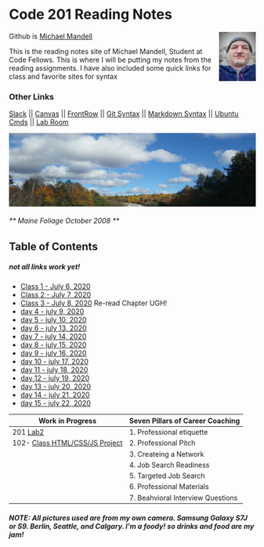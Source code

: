 # Code 201 Reading Notes

 Github is [Michael Mandell](https://github.com/DaddyBearSEA)  <img src="images/Headshot.jpg" height="100px" width="75px" align="right">

This is the reading notes site of Michael Mandell, Student at Code Fellows. This is where I will be putting my notes from the reading assignments.  I have also included some quick links for class and favorite sites for syntax

### Other Links
[Slack](https://app.slack.com/client/T039KG69K/D01419MJVAB/thread/C039KG6A1-1591124619.046600) ||  [Canvas](https://canvas.instructure.com/) ||
[FrontRow](https://frontrowviews.com/Home/Event/ProviderDetails/5a83c3f209310b1d68d45c46) || 
[Git Syntax](git.md) || [Markdown Syntax](https://www.markdownguide.org/cheat-sheet/) || [Ubuntu Cmds](https://medium.com/@vanshvarshney_/20-basic-ubuntu-commands-and-terminal-shortcuts-every-beginner-must-know-92c131fb4c2c) || [Lab Room](https://codefellows-lab.herokuapp.com/)

<img src="images/mainefoliage.jpg"  align="center" height="150px" width="750
50px">


###### ** Maine Foliage October 2008 **

## Table of Contents  
  
##### not all links work yet!

- [Class 1 - July 6, 2020](class-01.md) 
- [Class 2 - July 7, 2020](class-02.md)
- [Class 3 - July 8, 2020](8jul2020.md) Re-read Chapter UGH!
- [day 4 - july 9, 2020](9july2020.md)
- [day 5 - july 10, 2020](10jul2020.md)
- [day 6 - july 13, 2020](13jul2020.md)
- [day 7 - july 14, 2020](14jul2020.md)
- [day 8 - july 15, 2020](15jul2020.md)
- [day 9 - july 16, 2020](16jul2020.md)
- [day 10 - july 17, 2020](17jul2020.md)
- [day 11 - july 18, 2020](28jul2020.md)
- [day 12 - july 19, 2020](19jul2020.md)
- [day 13 - july 20, 2020](20jul2020.md)
- [day 14 - july 21, 2020](21jul2020.md)
- [day 15 - july 22, 2020](22jul2020.md)







| Work in Progress 	|  Seven Pillars of Career Coaching	| 
|-	|-	|
| 201  [Lab2](https://daddybearsea.github.io/lab02/) | 1. Professional etiquette
| 102- [Class HTML/CSS/JS Project](https://daddybearsea.github.io/class-project/)  	| 2. Professional Pitch 	| 
|  	| 3. Createing a Network	|
|  	| 4. Job Search Readiness 	|
|  	| 5. Targeted Job Search	|
|  	| 6. Professional Materials 	|
|  	| 7. Beahvioral Interview Questions	|



###### ***NOTE: All pictures used are from my own camera. Samsung Galaxy S7J or S9. Berlin, Seattle, and Calgary. I'm a foody! so drinks and food are my jam!***